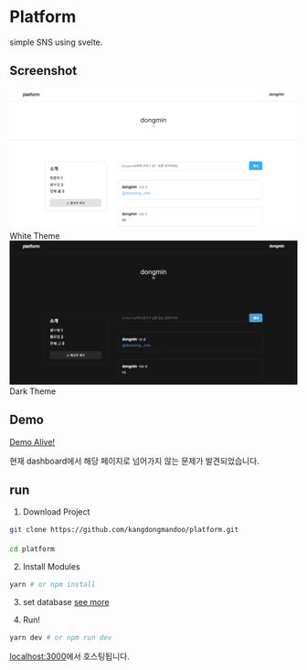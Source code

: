 # Platform

simple SNS using svelte.

## Screenshot

![img](./docs/screen.png)
White Theme
![img](./docs/screen-dark.png)
Dark Theme

## Demo

[Demo Alive!](https://platformweb-demo.netlify.app/)

현재 dashboard에서 해당 페이지로 넘어가지 않는 문제가 발견되었습니다.

## run

1. Download Project

```bash
git clone https://github.com/kangdongmandoo/platform.git

cd platform
```

2. Install Modules

```bash
yarn # or npm install
```

3. set database
   [see more](./docs/run-project.md)

4. Run!

```bash
yarn dev # or npm run dev
```

[localhost:3000](http://localhost:3000)에서 호스팅됩니다.

